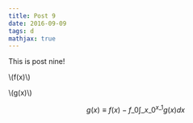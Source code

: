 ```yaml
---
title: Post 9
date: 2016-09-09
tags: d
mathjax: true
---
```


This is post nine!

\\(f(x)\\)

\\(g(x)\\)

$$
g(x) \equiv f(x){-}f\_0
\int\_{x\_0}^{x\_1} g(x)dx
$$